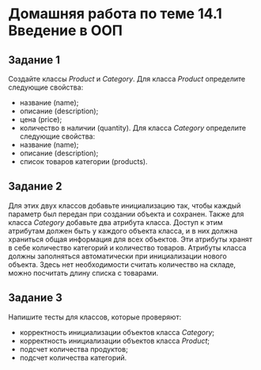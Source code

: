 # Домашняя работа по теме 14.1 Введение в ООП
## Задание 1
Создайте классы *Product* и *Category*.
Для класса *Product* определите следующие свойства:
- название (name);
- описание (description);
- цена (price);
- количество в наличии (quantity).
Для класса *Category* определите следующие свойства:
- название (name);
- описание (description);
- список товаров категории (products).
## Задание 2
Для этих двух классов добавьте инициализацию так, чтобы каждый параметр был передан при создании объекта и сохранен.
Также для класса *Category* добавьте два атрибута класса. Доступ к этим атрибутам должен быть у каждого объекта класса, и в них должна храниться общая информация для всех объектов.
Эти атрибуты хранят в себе количество категорий и количество товаров.
Атрибуты класса должны заполняться автоматически при инициализации нового объекта.
Здесь нет необходимости считать количество на складе, можно посчитать длину списка с товарами.
## Задание 3
Напишите тесты для классов, которые проверяют:
- корректность инициализации объектов класса *Category*;
- корректность инициализации объектов класса *Product*;
- подсчет количества продуктов;
- подсчет количества категорий.